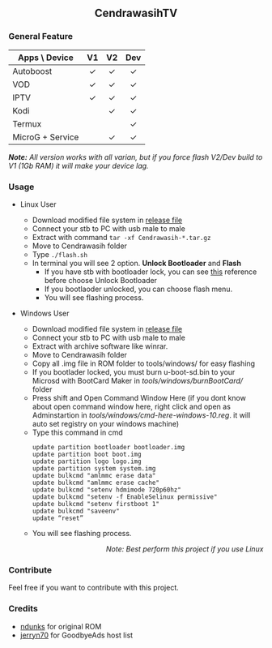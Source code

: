 ## <div align="center">CendrawasihTV</div>

### General Feature
| Apps \ Device  | V1 | V2 | Dev |
|---|----|----|-----|
| Autoboost |<div align="center"> ✓ |<div align="center"> ✓ |<div align="center"> ✓  |</div>
| VOD | <div align="center">✓ | <div align="center">✓ | <div align="center">✓  |
| IPTV | <div align="center">✓| <div align="center">✓ | <div align="center">✓ |
| Kodi | | <div align="center">✓ | <div align="center">✓ |
| Termux|  | | <div align="center">✓ |
|MicroG + Service|  | <div align="center">✓ | <div align="center">✓ |
	
_**Note:** All version works with all varian, but if you force flash V2/Dev build to V1 (1Gb RAM) it will make your device lag._

### Usage
* Linux User
	* Download modified file system in [release file](https://github.com/Manssizz/CendrawasihTV/releases/)
	* Connect your stb to PC with usb male to male 
	* Extract with command ```tar -xf Cendrawasih-*.tar.gz```
	* Move to Cendrawasih folder
	* Type ```./flash.sh``` 
	* In terminal you will see 2 option. **Unlock Bootloader** and **Flash**
		* If you have stb with bootloader lock, you can see [this](https://github.com/Manssizz/CendrawasihTV/tree/master/u-boot-lock) reference before choose Unlock Bootloader
		* If you bootlaoder unlocked, you can choose flash menu.
		* You will see flashing process.
	
* Windows User
	* Download modified file system in [release file](https://github.com/Manssizz/CendrawasihTV/releases/)
	* Connect your stb to PC with usb male to male 
	* Extract with archive software like winrar.
	* Move to Cendrawasih folder
	* Copy all .img file in ROM folder to tools/windows/ for easy flashing
	* If you bootlader locked, you must burn u-boot-sd.bin to your Microsd with BootCard Maker in _tools/windows/burnBootCard/_ folder
	* Press shift and Open Command Window Here (if you dont know about open command window here, right click and open as Adminstartion in _tools/windows/cmd-here-windows-10.reg_. it will auto set registry on your windows machine)
	* Type this command in cmd
		``` 
		update partition bootloader bootloader.img
		update partition boot boot.img
		update partition logo logo.img
		update partition system system.img
		update bulkcmd "amlmmc erase data"
		update bulkcmd "amlmmc erase cache"
		update bulkcmd "setenv hdmimode 720p60hz"
		update bulkcmd "setenv -f EnableSelinux permissive"
		update bulkcmd "setenv firstboot 1"
		update bulkcmd "saveenv"
		update “reset”	
		```
	* You will see flashing process.

_<div align="right">Note: Best perform this project if you use Linux</div>_

### Contribute
Feel free if you want to contribute with this project.

### Credits
- [ndunks](https://github.com/ndunks/custom-rom-stb-zte-B860-indihome) for original ROM
- [jerryn70](https://github.com/jerryn70/GoodbyeAds) for GoodbyeAds host list